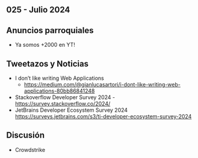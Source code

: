 025 - Julio 2024
--

## Anuncios parroquiales
* Ya somos +2000 en YT!

## Tweetazos y Noticias
* I don’t like writing Web Applications
  * https://medium.com/@gianlucasartori/i-dont-like-writing-web-applications-80bb86841248
* Stackoverflow Developer Survey 2024 - https://survey.stackoverflow.co/2024/
* JetBrains Developer Ecosystem Survey 2024 https://surveys.jetbrains.com/s3/ti-developer-ecosystem-survey-2024

## Discusión
* Crowdstrike
